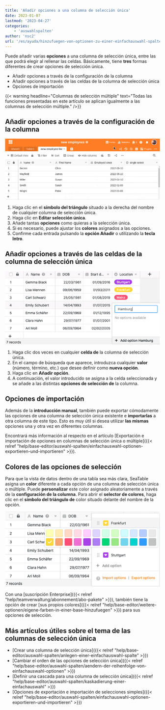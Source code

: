 ```yaml
---
title: 'Añadir opciones a una columna de selección única'
date: 2023-01-07
lastmod: '2023-04-27'
categories:
    - 'auswahlspalten'
author: 'nsc2'
url: '/es/ayuda/hinzufuegen-von-optionen-zu-einer-einfachauswahl-spalte'
---
```


Puede añadir varias **opciones** a una columna de selección única, entre las que podrá elegir al rellenar las celdas. Básicamente, tiene **tres** formas diferentes de crear opciones de selección única.

- Añadir opciones a través de la configuración de la columna
- Añadir opciones a través de las celdas de la columna de selección única
- Opciones de importación

{{< warning  headline="Columnas de selección múltiple"  text="Todas las funciones presentadas en este artículo se aplican igualmente a las columnas de selección múltiple." />}}

## Añadir opciones a través de la configuración de la columna

![Añadir opciones a una columna de selección única](images/add-options-to-a-single-select-culumn.gif)

1. Haga clic en el **símbolo del triángulo** situado a la derecha del nombre de cualquier columna de selección única.
2. Haga clic en **Editar selección única**.
3. Añade tantas **opciones** como quieras a la selección única.
4. Si es necesario, puede ajustar los **colores** asignados a las opciones.
5. Confirme cada entrada pulsando la **opción Añadir** o utilizando la **tecla Intro**.

## Añadir opciones a través de las celdas de la columna de selección única

![Añadir opciones a través de las filas de la columna de selección única](images/Hinzufuegen-von-Optionen-ueber-die-Zeilen.png)

1. Haga clic dos veces en cualquier **celda de** la columna de selección única.
2. En el campo de búsqueda que aparece, introduzca cualquier **valor** (número, término, etc.) que desee definir como **nueva opción**.
3. Haga clic en **Añadir opción**.
4. A continuación, el valor introducido se asigna a la celda seleccionada y se añade a las distintas **opciones de selección de** la columna.

## Opciones de importación

Además de la **introducción manual**, también puede exportar cómodamente las opciones de una columna de selección única existente e **importarlas** a otra columna de este tipo. Esto es muy útil si desea utilizar **las mismas** opciones una y otra vez en diferentes columnas.

Encontrará más información al respecto en el artículo [Exportación e importación de opciones en columnas de selección única o múltiple]({{< relref "help/base-editor/auswahl-spalten/einfachauswahl-optionen-exportieren-und-importieren" >}}).

## Colores de las opciones de selección

Para que la vista de datos dentro de una tabla sea más clara, SeaTable asigna un **color** diferente a cada opción de una columna de selección única o múltiple. Puede **personalizar** este color asignado aleatoriamente a través de la **configuración de la columna**. Para abrir el **selector de colores**, haga clic en el **símbolo del triángulo de** color situado delante del nombre de la opción.

![Colores de las opciones de selección](images/Farben-der-Optionen-einer-Einfachauswahlspalte-anpassen.png)

Con una [suscripción Enterprise]({{< relref "help/teamverwaltung/abonnement/abo-pakete" >}}), también tiene la opción de crear [sus propios colores]({{< relref "help/base-editor/weitere-optionen/eigene-farben-in-einer-base-hinzufuegen" >}}) para sus opciones de selección.

## Más artículos útiles sobre el tema de las columnas de selección única

- [Crear una columna de selección única]({{< relref "help/base-editor/auswahl-spalten/anlegen-einer-einfachauswahl-spalte" >}})
- [Cambiar el orden de las opciones de selección única]({{< relref "help/base-editor/auswahl-spalten/aendern-der-reihenfolge-von-einfachauswahl-optionen" >}})
- [Definir una cascada para una columna de selección única]({{< relref "help/base-editor/auswahl-spalten/kaskadierung-einer-einfachauswahl" >}})
- [Opciones de exportación e importación de selecciones simples]({{< relref "help/base-editor/auswahl-spalten/einfachauswahl-optionen-exportieren-und-importieren" >}})
